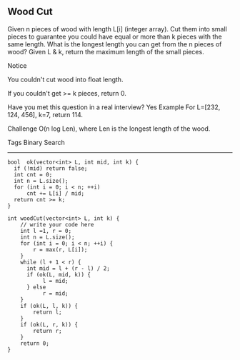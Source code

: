 ## Wood Cut  ##

Given n pieces of wood with length L[i] (integer array). Cut them into small pieces to guarantee you could have equal or more than k pieces with the same length. What is the longest length you can get from the n pieces of wood? Given L & k, return the maximum length of the small pieces.

 Notice

You couldn't cut wood into float length.

If you couldn't get >= k pieces, return 0.

Have you met this question in a real interview? Yes
Example
For L=[232, 124, 456], k=7, return 114.

Challenge 
O(n log Len), where Len is the longest length of the wood.

Tags 
Binary Search

----------
    bool  ok(vector<int> L, int mid, int k) {
      if (!mid) return false;
      int cnt = 0;
      int n = L.size();
      for (int i = 0; i < n; ++i)
          cnt += L[i] / mid;
      return cnt >= k;
    } 
    
    int woodCut(vector<int> L, int k) {
        // write your code here
        int l =1, r = 0;
        int n = L.size();
        for (int i = 0; i < n; ++i) {
            r = max(r, L[i]);
        }
        while (l + 1 < r) {
          int mid = l + (r - l) / 2;
          if (ok(L, mid, k)) {
               l = mid;
          } else
               r = mid;
        }
        if (ok(L, l, k)) {
            return l;
        }
        if (ok(L, r, k)) {
            return r;
        }
        return 0;
    }